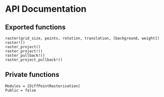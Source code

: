 # API Documentation

## Exported functions

```@docs
raster(grid_size, points, rotation, translation, [background, weight])
raster!()
raster_project()
raster_project!()
raster_pullback!()
raster_project_pullback!()
```

## Private functions

```@autodocs
Modules = [DiffPointRasterisation]
Public = false
```